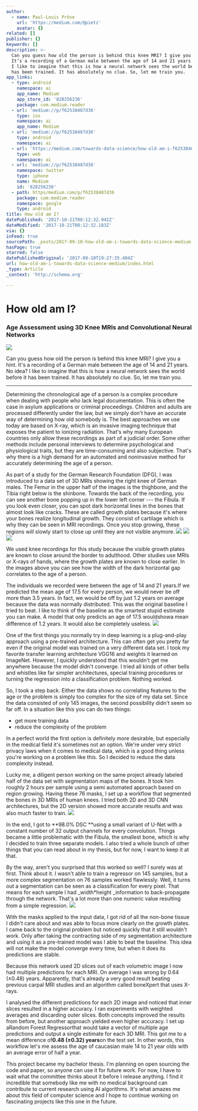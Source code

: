 ```yaml
---
author:
  - name: Paul-Louis Pröve
    url: 'https://medium.com/@pietz'
    avatar: {}
related: []
publisher: {}
keywords: []
description: >-
  Can you guess how old the person is behind this knee MRI? I give you a hint.
  It’s a recording of a German male between the age of 14 and 21 years. No idea?
  I like to imagine that this is how a neural network sees the world before it
  has been trained. It has absolutely no clue. So, let me train you.
app_links:
  - type: android
    namespace: ai
    app_name: Medium
    app_store_id: '828256236'
    package: com.medium.reader
  - url: 'medium://p/f62538487d36'
    type: ios
    namespace: ai
    app_name: Medium
  - url: 'medium://p/f62538487d36'
    type: android
    namespace: ai
  - url: 'https://medium.com/towards-data-science/how-old-am-i-f62538487d36'
    type: web
    namespace: ai
  - url: 'medium://p/f62538487d36'
    namespace: twitter
    type: iphone
    name: Medium
    id: '828256236'
  - path: https/medium.com/p/f62538487d36
    package: com.medium.reader
    namespace: google
    type: android
title: How old am I?
datePublished: '2017-10-21T08:12:32.942Z'
dateModified: '2017-10-21T08:12:32.183Z'
via: {}
inFeed: true
sourcePath: _posts/2017-09-10-how-old-am-i-towards-data-science-medium.md
hasPage: true
starred: false
datePublishedOriginal: '2017-09-10T19:27:35.404Z'
url: how-old-am-i-towards-data-science-medium/index.html
_type: Article
_context: 'http://schema.org'

---
```

# How old am I?

### Age Assessment using 3D Knee MRIs and Convolutional Neural Networks
![](https://the-grid-user-content.s3-us-west-2.amazonaws.com/82062838-f452-4e9b-85e5-d8718f2a454a.gif)

Can you guess how old the person is behind this knee MRI? I give you a hint. It's a recording of a German male between the age of 14 and 21 years. No idea? I like to imagine that this is how a neural network sees the world before it has been trained. It has absolutely no clue. So, let me train you.

---

Determining the chronological age of a person is a complex procedure when dealing with people who lack legal documentation. This is often the case in asylum applications or criminal proceedings. Children and adults are processed differently under the law, but we simply don't have an accurate way of determining how old somebody is. The best approaches we use today are based on X-ray, which is an invasive imaging technique that exposes the patient to ionizing radiation. That's why many European countries only allow these recordings as part of a judicial order. Some other methods include personal interviews to determine psychological and physiological traits, but they are time-consuming and also subjective. That's why there is a high demand for an automated and noninvasive method for accurately determining the age of a person.

As part of a study for the German Research Foundation (DFG), I was introduced to a data set of 3D MRIs showing the right knee of German males. The Femur in the upper half of the images is the thighbone, and the Tibia right below is the shinbone. Towards the back of the recording, you can see another bone popping up in the lower left corner --- the Fibula. If you look even closer, you can spot dark horizontal lines in the bones that almost look like cracks. These are called growth plates because it's where your bones realize longitudinal growth. They consist of cartilage which is why they can be seen in MRI recordings. Once you stop growing, these regions will slowly start to close up until they are not visible anymore.
![](https://the-grid-user-content.s3-us-west-2.amazonaws.com/30725017-244d-4872-ba71-9482676a3a2f.jpg)
![](https://the-grid-user-content.s3-us-west-2.amazonaws.com/a5a335ef-7566-450f-b1a2-8394be17270c.jpg)
![](https://the-grid-user-content.s3-us-west-2.amazonaws.com/32c9b154-26fe-430b-86a3-e88bf986d916.jpg)

We used knee recordings for this study because the visible growth plates are known to close around the border to adulthood. Other studies use MRIs or X-rays of hands, where the growth plates are known to close earlier. In the images above you can see how the width of the dark horizontal gap correlates to the age of a person.

The individuals we recorded were between the age of 14 and 21 years.If we predicted the mean age of 17.5 for every person, we would never be off more than 3.5 years. In fact, we would be off by just 1.2 years on average because the data was normally distributed. This was the original baseline I tried to beat. I like to think of the baseline as the smartest stupid estimate you can make. A model that only predicts an age of 17.5 wouldshowa mean difference of 1.2 years. It would also be completely useless.
![](https://the-grid-user-content.s3-us-west-2.amazonaws.com/e26107e8-6b83-4ac9-98b9-38288fac91cd.png)

One of the first things you normally try in deep learning is a plug-and-play approach using a pre-trained architecture. This can often get you pretty far even if the original model was trained on a very different data set. I took my favorite transfer learning architecture VGG16 and weights it learned on ImageNet. However, I quickly understood that this wouldn't get me anywhere because the model didn't converge. I tried all kinds of other bells and whistles like far simpler architectures, special training procedures or turning the regression into a classification problem. Nothing worked.

So, I took a step back. Either the data shows no correlating features to the age or the problem is simply too complex for the size of my data set. Since the data consisted of only 145 images, the second possibility didn't seem so far off. In a situation like this you can do two things:

* get more training data
* reduce the complexity of the problem

In a perfect world the first option is definitely more desirable, but especially in the medical field it's sometimes not an option. We're under very strict privacy laws when it comes to medical data, which is a good thing unless you're working on a problem like this. So I decided to reduce the data complexity instead.

Lucky me, a diligent person working on the same project already labeled half of the data set with segmentation maps of the bones. It took him roughly 2 hours per sample using a semi automated approach based on region growing. Having these 76 masks, I set up a workflow that segmented the bones in 3D MRIs of human knees. I tried both 2D and 3D CNN architectures, but the 2D version showed more accurate results and was also much faster to train.
![](https://the-grid-user-content.s3-us-west-2.amazonaws.com/44307af0-48a4-4cf1-aa45-463339c4fdc1.png)

In the end, I got to **98.0% DSC **using a small variant of U-Net with a constant number of 32 output channels for every convolution. Things became a little problematic with the Fibula, the smallest bone, which is why I decided to train three separate models. I also tried a whole bunch of other things that you can read about in my thesis, but for now, I want to keep it at that.

By the way, aren't you surprised that this worked so well? I surely was at first. Think about it. I wasn't able to train a regressor on 145 samples, but a more complex segmentation on 76 samples worked flawlessly. Well, it turns out a segmentation can be seen as a classification for every pixel. That means for each sample I had _width\*height _information to back-propagate through the network. That's a lot more than one numeric value resulting from a simple regression.
![](https://the-grid-user-content.s3-us-west-2.amazonaws.com/c60a9acd-446e-40fb-9915-7e77458afc44.png)

With the masks applied to the input data, I got rid of all the non-bone tissue I didn't care about and was able to focus more clearly on the growth plates. I came back to the original problem but noticed quickly that it still wouldn't work. Only after taking the contracting side of my segmentation architecture and using it as a pre-trained model was I able to beat the baseline. This idea will not make the model converge every time, but when it does its predictions are stable.

Because this network used 2D slices out of each volumetric image I now had multiple predictions for each MRI. On average I was wrong by 0.64 (±0.48) years. Apparently, that's already a very good result beating previous carpal MRI studies and an algorithm called boneXpert that uses X-rays.

I analysed the different predictions for each 2D image and noticed that inner slices resulted in a higher accuracy. I ran experiments with weighted averages and discarding outer slices. Both concepts improved the results from before, but another approach yielded even higher accuracy. I set up aRandom Forest Regressorthat would take a vector of multiple age predictions and output a single estimate for each 3D MRI. This got me to a mean difference of**0.48 (±0.32) years**on the test set. In other words, this workflow let's me assess the age of caucasian male 14 to 21 year olds with an average error of half a year.

This project became my bachelor thesis. I'm planning on open sourcing the code and paper, so anyone can use it for future work. For now, I have to wait what the committee thinks about it before I release anything. I find it incredible that somebody like me with no medical background can contribute to current research using AI algorithms. It's what amazes me about this field of computer science and I hope to continue working on fascinating projects like this one in the future.